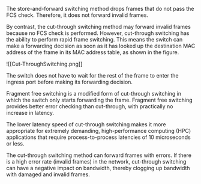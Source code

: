 The store-and-forward switching method drops frames that do not pass the FCS check. Therefore, it does not forward invalid frames.

By contrast, the cut-through switching method may forward invalid frames because no FCS check is performed. However, cut-through switching has the ability to perform rapid frame switching. This means the switch can make a forwarding decision as soon as it has looked up the destination MAC address of the frame in its MAC address table, as shown in the figure. 

![[Cut-ThroughSwitching.png]]

The switch does not have to wait for the rest of the frame to enter the ingress port before making its forwarding decision.

Fragment free switching is a modified form of cut-through switching in which the switch only starts forwarding the frame. Fragment free switching provides better error checking than cut-through, with practically no increase in latency.

The lower latency speed of cut-through switching makes it more appropriate for extremely demanding, high-performance computing (HPC) applications that require process-to-process latencies of 10 microseconds or less.

The cut-through switching method can forward frames with errors. If there is a high error rate (invalid frames) in the network, cut-through switching can have a negative impact on bandwidth, thereby clogging up bandwidth with damaged and invalid frames.